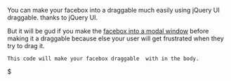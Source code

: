 You can make your facebox into a draggable much easily using jQuery UI draggable. thanks to jQuery UI.  
  
But it will be gud if you make the [facebox into a modal window](http://blog.revathskumar.com/2011/01/convert-facebox-into-modal-window.html) before making it a draggable because else your user will get frustrated when they try to drag it.  
  

  

    This code will make your facebox draggable  with in the body.

$
